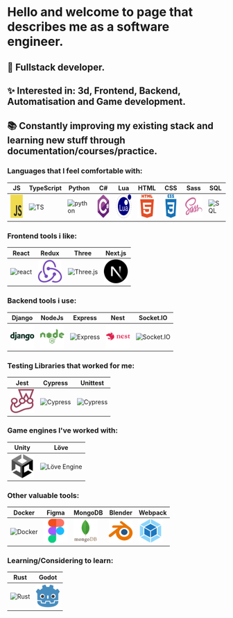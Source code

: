 # Hello and welcome to page that describes me as a software engineer.
## 💼 Fullstack developer.
## ✨ Interested in: 3d, Frontend, Backend, Automatisation and Game development.
## 📚 Constantly improving my existing stack and learning new stuff through documentation/courses/practice.
### Languages ​​that I feel comfortable with:
| JS | TypeScript | Python | C# | Lua | HTML | CSS | Sass | SQL |
| - | - | - | - | - | - | - | - | - |
| <img src="https://github.com/devicons/devicon/blob/master/icons/javascript/javascript-original.svg" title="JavaScript" alt="JavaScript" width="55" height="55"/> | <img src="https://camo.githubusercontent.com/b8dc7de058b6dca715cef009bc63e74b49f0747d6252cff3da6e7289bf8774d1/68747470733a2f2f74656368737461636b2d67656e657261746f722e76657263656c2e6170702f74732d69636f6e2e737667" title="TS"  alt="TS" width="110" height="110"/> | <img src="https://camo.githubusercontent.com/52ec9548f75773e7841dd77f89a654e8a0bc2cce02da2eb43f84240f50351512/68747470733a2f2f74656368737461636b2d67656e657261746f722e76657263656c2e6170702f707974686f6e2d69636f6e2e737667" title="python" alt="python" width="55" height="55"/> | <img src="https://github.com/devicons/devicon/blob/master/icons/csharp/csharp-original.svg" title="C#" alt="C#" width="55" height="55"/> | <img src="https://github.com/devicons/devicon/blob/master/icons/lua/lua-original.svg" title="Lua" alt="Lua" width="55" height="55"/> | <img src="https://github.com/devicons/devicon/blob/master/icons/html5/html5-plain-wordmark.svg" title="html" alt="html" width="55" height="55"/> | <img src="https://github.com/devicons/devicon/blob/master/icons/css3/css3-plain-wordmark.svg" title="css" alt="css" width="55" height="55"/> | <img src="https://github.com/devicons/devicon/blob/master/icons/sass/sass-original.svg" title="Sass" alt="Sass" width="55" height="55"/> | <img src="https://www.svgrepo.com/show/331760/sql-database-generic.svg" title="SQL" alt="SQL" width="55" height="55"/> |

### Frontend tools i like:

| React | Redux | Three | Next.js |
| - | - | - | - |
| <img src="https://camo.githubusercontent.com/48a026f4399514afed27e76efb9f48e139a0ba4b613d933a8c7a094dc1da475c/68747470733a2f2f74656368737461636b2d67656e657261746f722e76657263656c2e6170702f72656163742d69636f6e2e737667" title="react" alt="react" width="55" height="55"/> | <img src="https://github.com/devicons/devicon/blob/master/icons/redux/redux-original.svg" title="Rtk" alt="Rtk" width="55" height="55"/> | <img src="https://codiland.com/wp-content/uploads/2024/04/logothreejs.png" title="Three.js" alt="Three.js" width="55" height="55"/> | <img src="https://github.com/devicons/devicon/blob/master/icons/nextjs/nextjs-original.svg" title="Next.js" alt="Next.js" width="55" height="55"/> |

### Backend tools i use:

| Django | NodeJs | Express | Nest | Socket.IO |
| - | - | - | - | - |
| <img src="https://github.com/devicons/devicon/blob/master/icons/django/django-plain-wordmark.svg" title="Django" alt="Django" width="55" height="55"/> | <img src="https://github.com/devicons/devicon/blob/master/icons/nodejs/nodejs-plain-wordmark.svg" title="NodeJs" alt="NodeJs" width="55" height="55"/> | <img src="https://raw.githubusercontent.com/patrickpiccini/devicons/main/icons/light/ExpressJS.svg" title="Express" alt="Express" width="55" height="55"/> | <img src="https://github.com/devicons/devicon/blob/master/icons/nestjs/nestjs-original-wordmark.svg" title="Express" alt="Express" width="55" height="55"/> | <img src="https://avatars.githubusercontent.com/u/10566080?s=280&v=4" title="Socket.IO" alt="Socket.IO" width="55" height="55"/> |

### Testing Libraries that worked for me:
| Jest | Cypress | Unittest |
| - | - | - |
| <img src="https://github.com/devicons/devicon/blob/master/icons/jest/jest-plain.svg" title="Jest" alt="Jest" width="55" height="55"/> | <img src="https://static-00.iconduck.com/assets.00/cypress-icon-512x511-29zvfts6.png" title="Cypress" alt="Cypress" width="55" height="55"/> | <img src="https://browserstack.wpenginepowered.com/wp-content/uploads/2023/08/Unittest-Framework-250x296.png" title="Cypress" alt="Cypress" width="55" height="55"/> |

### Game engines I've worked with:
| Unity | Löve |
| - | - |
| <img src="https://github.com/devicons/devicon/blob/master/icons/unity/unity-original.svg" title="Unity Engine" alt="Unity Engine" width="55" height="55"/> | <img src="https://encrypted-tbn0.gstatic.com/images?q=tbn:ANd9GcTN9WG5lQXSvoBvVFNVWAKn_cCXR8ddEMx3GQ&s" title="Löve Engine" alt="Löve Engine" width="55" height="55"/> |

### Other valuable tools:
| Docker | Figma | MongoDB | Blender | Webpack |
| - | - | - | - | - |
| <img src="https://camo.githubusercontent.com/2d821f427e22599bab98d58d10af94518c146882fb0037e742f69354aacacb6c/68747470733a2f2f74656368737461636b2d67656e657261746f722e76657263656c2e6170702f646f636b65722d69636f6e2e737667" title="Docker" alt="Docker" width="55" height="55"/> | <img src="https://github.com/devicons/devicon/raw/master/icons/figma/figma-original.svg" title="Figma" alt="Figma" width="55" height="55"/> | <img src="https://github.com/devicons/devicon/blob/master/icons/mongodb/mongodb-original-wordmark.svg" title="MongoDB" alt="MongoDB" width="55" height="55"/> | <img src="https://github.com/devicons/devicon/blob/master/icons/blender/blender-original.svg" title="Blender" alt="Blender" width="55" height="55"/> | <img src="https://github.com/devicons/devicon/blob/master/icons/webpack/webpack-original.svg" title="Webpack" alt="Webpack" width="55" height="55"/> |


### Learning/Considering to learn:
| Rust | Godot |
| - | - |
| <img src="https://rust-lang.org/logos/rust-logo-512x512.png" title="Rust" alt="Rust" width="55" height="55"/> | <img src="https://github.com/devicons/devicon/blob/master/icons/godot/godot-original.svg" title="Godot" alt="Godot" width="55" height="55"/> |




